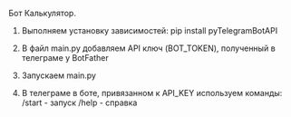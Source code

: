 Бот Калькулятор.

1. Выполняем установку зависимостей:
   pip install pyTelegramBotAPI

2. В файл main.py добавляем API ключ (BOT_TOKEN), полученный в телеграме у BotFather

3. Запускаем main.py

4. В телеграме в боте, привязанном к API_KEY используем команды:
   /start - запуск
   /help - справка